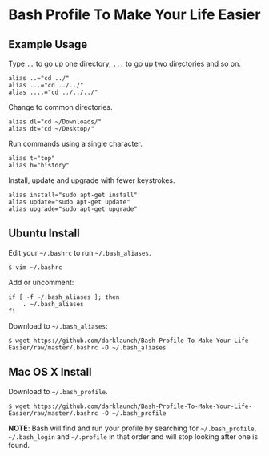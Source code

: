 Bash Profile To Make Your Life Easier
=====================================

Example Usage
-------------

Type `..` to go up one directory, `...` to go up two directories and so on.

    alias ..="cd ../"
    alias ...="cd ../../"
    alias ....="cd ../../../"

Change to common directories.

    alias dl="cd ~/Downloads/"
    alias dt="cd ~/Desktop/"

Run commands using a single character.

    alias t="top"
    alias h="history"

Install, update and upgrade with fewer keystrokes.

    alias install="sudo apt-get install"
    alias update="sudo apt-get update"
    alias upgrade="sudo apt-get upgrade"

Ubuntu Install
--------------

Edit your `~/.bashrc` to run `~/.bash_aliases`.

    $ vim ~/.bashrc

Add or uncomment:

    if [ -f ~/.bash_aliases ]; then
        . ~/.bash_aliases
    fi

Download to `~/.bash_aliases`:

    $ wget https://github.com/darklaunch/Bash-Profile-To-Make-Your-Life-Easier/raw/master/.bashrc -O ~/.bash_aliases

Mac OS X Install
----------------

Download to `~/.bash_profile`.

    $ wget https://github.com/darklaunch/Bash-Profile-To-Make-Your-Life-Easier/raw/master/.bashrc -O ~/.bash_profile

**NOTE**: Bash will find and run your profile by searching for `~/.bash_profile`, `~/.bash_login` and `~/.profile` in that order and will stop looking after one is found.
